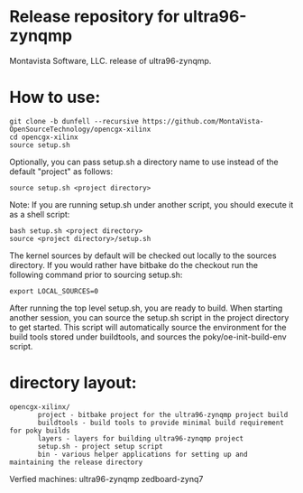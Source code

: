 # Release repository for ultra96-zynqmp

Montavista Software, LLC. release of ultra96-zynqmp. 

How to use:
==========
```
git clone -b dunfell --recursive https://github.com/MontaVista-OpenSourceTechnology/opencgx-xilinx
cd opencgx-xilinx
source setup.sh
```
Optionally, you can pass setup.sh a directory name to use instead of the
default "project" as follows:

```
source setup.sh <project directory>
```
Note: If you are running setup.sh under another script, you should execute it
as a shell script:

```
bash setup.sh <project directory>
source <project directory>/setup.sh
```
The kernel sources by default will be checked out locally to the sources
directory. If you would rather have bitbake do the checkout run the following
command prior to sourcing setup.sh:

```
export LOCAL_SOURCES=0
```

After running the top level setup.sh, you are ready to build. When starting
another session, you can source the setup.sh script in the project directory
to get started. This script will automatically source the environment for
the build tools stored under buildtools, and sources the 
poky/oe-init-build-env script.

directory layout:
================
```
opencgx-xilinx/
       project - bitbake project for the ultra96-zynqmp project build
       buildtools - build tools to provide minimal build requirement for poky builds
       layers - layers for building ultra96-zynqmp project
       setup.sh - project setup script
       bin - various helper applications for setting up and maintaining the release directory
```

Verfied machines: ultra96-zynqmp zedboard-zynq7
